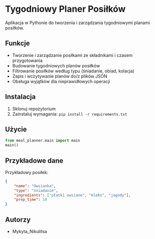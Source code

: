 # Tygodniowy Planer Posiłków

Aplikacja w Pythonie do tworzenia i zarządzania tygodniowymi planami posiłków.

## Funkcje
- Tworzenie i zarządzanie posiłkami ze składnikami i czasem przygotowania
- Budowanie tygodniowych planów posiłków
- Filtrowanie posiłków według typu (śniadanie, obiad, kolacja)
- Zapis i wczytywanie planów do/z plików JSON
- Obsługa wyjątków dla nieprawidłowych operacji

## Instalacja
1. Sklonuj repozytorium
2. Zainstaluj wymagania: `pip install -r requirements.txt`

## Użycie
```python
from meal_planner.main import main
main()
```

## Przykładowe dane
Przykładowy posiłek:
```json
{
    "name": "Owsianka",
    "type": "śniadanie",
    "ingredients": ["płatki owsiane", "mleko", "jagody"],
    "prep_time": 10
}
```

## Autorzy
- Mykyta_Nikulitsa


